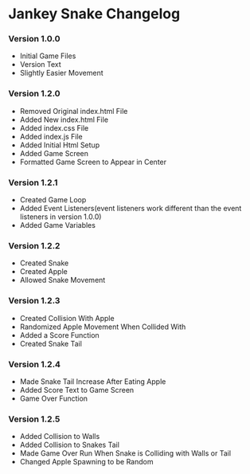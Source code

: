 Jankey Snake Changelog
=====================

### Version 1.0.0
*   Initial Game Files
*   Version Text
*   Slightly Easier Movement

### Version 1.2.0
*   Removed Original index.html File
*   Added New index.html File
*   Added index.css File
*   Added index.js File
*   Added Initial Html Setup
*   Added Game Screen
*   Formatted Game Screen to Appear in Center

### Version 1.2.1
* Created Game Loop
* Added Event Listeners(event listeners work different than the event listeners in version 1.0.0)
* Added Game Variables

### Version 1.2.2
* Created Snake
* Created Apple
* Allowed Snake Movement

### Version 1.2.3
* Created Collision With Apple
* Randomized Apple Movement When Collided With
* Added a Score Function
* Created Snake Tail

### Version 1.2.4
* Made Snake Tail Increase After Eating Apple
* Added Score Text to Game Screen
* Game Over Function

### Version 1.2.5
* Added Collision to Walls
* Added Collision to Snakes Tail
* Made Game Over Run When Snake is Colliding with Walls or Tail
* Changed Apple Spawning to be Random